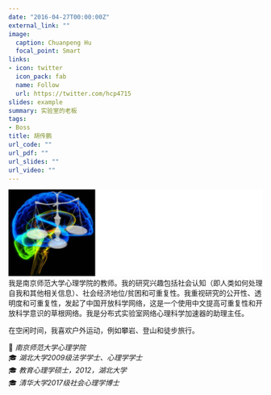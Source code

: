 ```yaml
---
date: "2016-04-27T00:00:00Z"
external_link: ""
image:
  caption: Chuanpeng Hu
  focal_point: Smart
links:
- icon: twitter
  icon_pack: fab
  name: Follow
  url: https://twitter.com/hcp4715
slides: example
summary: 实验室的老板
tags:
- Boss
title: 胡传鹏
url_code: ""
url_pdf: ""
url_slides: ""
url_video: ""
---
```

![](images/hcp1.png)
我是南京师范大学心理学院的教师。我的研究兴趣包括社会认知（即人类如何处理自我和其他相关信息）、社会经济地位/贫困和可重复性。我重视研究的公开性、透明度和可重复性，发起了中国开放科学网络，这是一个使用中文提高可重复性和开放科学意识的草根网络。我是分布式实验室网络心理科学加速器的助理主任。

在空闲时间，我喜欢户外运动，例如攀岩、登山和徒步旅行。

🏫 _南京师范大学心理学院_  
🎓 _湖北大学2009级法学学士、心理学学士_  
🎓 _教育心理学硕士，2012，湖北大学_  
🎓 _清华大学2017级社会心理学博士_  

